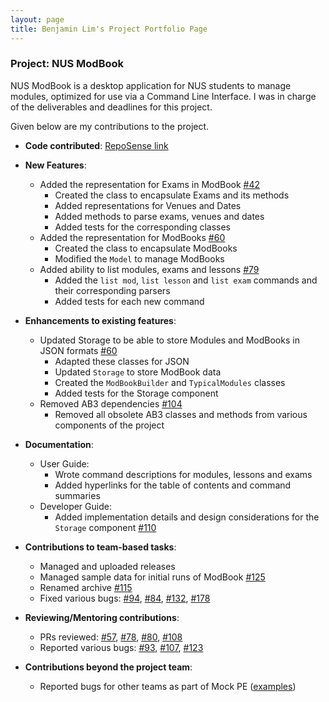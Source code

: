 ```yaml
---
layout: page
title: Benjamin Lim's Project Portfolio Page
---
```


### Project: NUS ModBook

NUS ModBook is a desktop application for NUS students to manage modules, optimized for use via a Command Line Interface.
I was in charge of the deliverables and deadlines for this project.

Given below are my contributions to the project.

* **Code contributed**: [RepoSense link](https://nus-cs2103-ay2122s1.github.io/tp-dashboard/?search=&sort=groupTitle&sortWithin=title&timeframe=commit&mergegroup=&groupSelect=groupByRepos&breakdown=true&checkedFileTypes=docs~functional-code~test-code~other&since=2021-09-17&tabOpen=true&tabType=authorship&tabAuthor=itzblim&tabRepo=AY2122S1-CS2103T-T13-1%2Ftp%5Bmaster%5D&authorshipIsMergeGroup=false&authorshipFileTypes=docs~functional-code~test-code~other&authorshipIsBinaryFileTypeChecked=false&zFR=false)

* **New Features**:
    * Added the representation for Exams in ModBook [\#42](https://github.com/AY2122S1-CS2103T-T13-1/tp/pull/42)
        * Created the class to encapsulate Exams and its methods
        * Added representations for Venues and Dates
        * Added methods to parse exams, venues and dates
        * Added tests for the corresponding classes
    * Added the representation for ModBooks [\#60](https://github.com/AY2122S1-CS2103T-T13-1/tp/pull/60)
        * Created the class to encapsulate ModBooks
        * Modified the `Model` to manage ModBooks
    * Added ability to list modules, exams and lessons [\#79](https://github.com/AY2122S1-CS2103T-T13-1/tp/pull/79)
        * Added the `list mod`, `list lesson` and `list exam` commands and their corresponding parsers
        * Added tests for each new command

* **Enhancements to existing features**:
    * Updated Storage to be able to store Modules and ModBooks in JSON formats [\#60](https://github.com/AY2122S1-CS2103T-T13-1/tp/pull/60)
        * Adapted these classes for JSON
        * Updated `Storage` to store ModBook data
        * Created the `ModBookBuilder` and `TypicalModules` classes
        * Added tests for the Storage component
    * Removed AB3 dependencies [\#104](https://github.com/AY2122S1-CS2103T-T13-1/tp/pull/104)
        * Removed all obsolete AB3 classes and methods from various components of the project

* **Documentation**:
    * User Guide:
        * Wrote command descriptions for modules, lessons and exams
        * Added hyperlinks for the table of contents and command summaries
    * Developer Guide:
        * Added implementation details and design considerations for the `Storage` component [\#110](https://github.com/AY2122S1-CS2103T-T13-1/tp/pull/110)

* **Contributions to team-based tasks**:
    * Managed and uploaded releases
    * Managed sample data for initial runs of ModBook [\#125](https://github.com/AY2122S1-CS2103T-T13-1/tp/pull/125)
    * Renamed archive [\#115](https://github.com/AY2122S1-CS2103T-T13-1/tp/pull/115)
    * Fixed various bugs: [\#94](https://github.com/AY2122S1-CS2103T-T13-1/tp/pull/94), [\#84](https://github.com/AY2122S1-CS2103T-T13-1/tp/pull/84), [\#132](https://github.com/AY2122S1-CS2103T-T13-1/tp/pull/132), [\#178](https://github.com/AY2122S1-CS2103T-T13-1/tp/pull/178)

* **Reviewing/Mentoring contributions**:
    * PRs reviewed: [\#57](https://github.com/AY2122S1-CS2103T-T13-1/tp/pull/57), [\#78](https://github.com/AY2122S1-CS2103T-T13-1/tp/pull/78), [\#80](https://github.com/AY2122S1-CS2103T-T13-1/tp/pull/80), [\#108](https://github.com/AY2122S1-CS2103T-T13-1/tp/pull/108)
    * Reported various bugs: [\#93](https://github.com/AY2122S1-CS2103T-T13-1/tp/pull/93), [\#107](https://github.com/AY2122S1-CS2103T-T13-1/tp/pull/107), [\#123](https://github.com/AY2122S1-CS2103T-T13-1/tp/pull/123)

* **Contributions beyond the project team**:
    * Reported bugs for other teams as part of Mock PE ([examples](https://github.com/itzblim/ped/issues))
